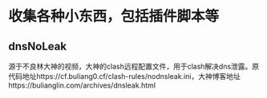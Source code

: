 # 收集各种小东西，包括插件脚本等

## dnsNoLeak
源于不良林大神的视频，大神的clash远程配置文件，用于clash解决dns泄露。原代码地址https://cf.buliang0.cf/clash-rules/nodnsleak.ini，大神博客地址https://bulianglin.com/archives/dnsleak.html
